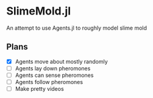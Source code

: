 # SlimeMold.jl
An attempt to use Agents.jl to roughly model slime mold

## Plans
- [X] Agents move about mostly randomly
- [ ] Agents lay down pheromones
- [ ] Agents can sense pheromones
- [ ] Agents follow pheromones
- [ ] Make pretty videos
